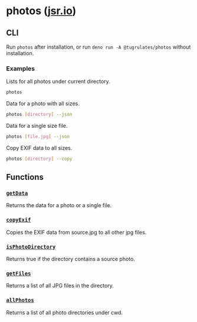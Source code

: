 # photos ([jsr.io](https://jsr.io/@tugrulates/photos))

## CLI

Run `photos` after installation, or run `deno run -A @tugrulates/photos` without
installation.

### Examples

Lists for all photos under current directory.

```sh
photos
```

Data for a photo with all sizes.

```sh
photos [directory] --json
```

Data for a single size file.

```sh
photos [file.jpg] --json
```

Copy EXIF data to all sizes.

```sh
photos [directory] --copy
```

## Functions

### [`getData`](https://jsr.io/@tugrulates/photos/doc/~/getData)

Returns the data for a photo or a single file.

### [`copyExif`](https://jsr.io/@tugrulates/photos/doc/~/copyExif)

Copies the EXIF data from source.jpg to all other jpg files.

### [`isPhotoDirectory`](https://jsr.io/@tugrulates/photos/doc/~/isPhotoDirectory)

Returns true if the directory contains a source photo.

### [`getFiles`](https://jsr.io/@tugrulates/photos/doc/~/getFiles)

Returns a list of all JPG files in the directory.

### [`allPhotos`](https://jsr.io/@tugrulates/photos/doc/~/allPhotos)

Returns a list of all photo directories under cwd.

